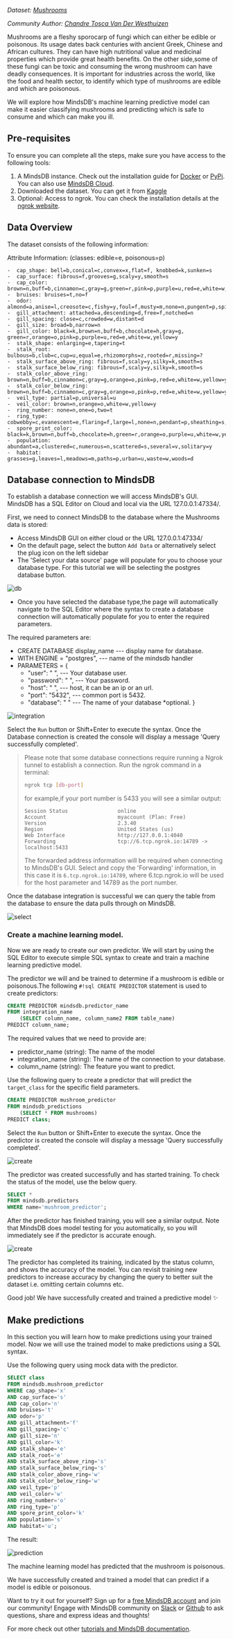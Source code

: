 *Dataset: [Mushrooms](https://www.kaggle.com/uciml/mushroom-classification)*

*Community Author: [Chandre Tosca Van Der Westhuizen](https://github.com/chandrevdw31)*

Mushrooms are a fleshy sporocarp of fungi which can either be edible or poisonous. Its usage dates back centuries with ancient Greek, Chinese and African cultures. They can have high nutritional value and medicinal properties which provide great health benefits. On the other side,some of these fungi can be toxic and consuming the wrong mushroom can have deadly consequences. It is important for industries across the world, like the food and health sector, to identify which type of mushrooms are edible and which are poisonous.

We will explore how MindsDB's machine learning predictive model can make it easier classifying mushrooms and predicting which is safe to consume and which can make you ill.

## Pre-requisites

To ensure you can complete all the steps, make sure you have access to the following tools:

1. A MindsDB instance. Check out the installation guide for [Docker](https://docs.mindsdb.com/setup/self-hosted/docker/) or [PyPi](https://docs.mindsdb.com/setup/self-hosted/pip/windows/). You can also use [MindsDB Cloud](https://docs.mindsdb.com/setup/cloud/).
2. Downloaded the dataset. You can get it from [Kaggle](https://www.kaggle.com/uciml/mushroom-classification)
3. Optional: Access to ngrok. You can check the installation details at the [ngrok website](https://ngrok.com/).

## Data Overview

The dataset consists of the following information:

Attribute Information: (classes: edible=e, poisonous=p)

    -  cap_shape: bell=b,conical=c,convex=x,flat=f, knobbed=k,sunken=s
    -  cap_surface: fibrous=f,grooves=g,scaly=y,smooth=s
    -  cap_color: brown=n,buff=b,cinnamon=c,gray=g,green=r,pink=p,purple=u,red=e,white=w,yellow=y
    -  bruises: bruises=t,no=f
    -  odor: almond=a,anise=l,creosote=c,fishy=y,foul=f,musty=m,none=n,pungent=p,spicy=s
    -  gill_attachment: attached=a,descending=d,free=f,notched=n
    -  gill_spacing: close=c,crowded=w,distant=d
    -  gill_size: broad=b,narrow=n
    -  gill_color: black=k,brown=n,buff=b,chocolate=h,gray=g, green=r,orange=o,pink=p,purple=u,red=e,white=w,yellow=y
    -  stalk_shape: enlarging=e,tapering=t
    -  stalk_root: bulbous=b,club=c,cup=u,equal=e,rhizomorphs=z,rooted=r,missing=?
    -  stalk_surface_above_ring: fibrous=f,scaly=y,silky=k,smooth=s
    -  stalk_surface_below_ring: fibrous=f,scaly=y,silky=k,smooth=s
    -  stalk_color_above_ring: brown=n,buff=b,cinnamon=c,gray=g,orange=o,pink=p,red=e,white=w,yellow=y
    -  stalk_color_below_ring: brown=n,buff=b,cinnamon=c,gray=g,orange=o,pink=p,red=e,white=w,yellow=y
    -  veil_type: partial=p,universal=u
    -  veil_color: brown=n,orange=o,white=w,yellow=y
    -  ring_number: none=n,one=o,two=t
    -  ring_type: cobwebby=c,evanescent=e,flaring=f,large=l,none=n,pendant=p,sheathing=s,zone=z
    -  spore_print_color: black=k,brown=n,buff=b,chocolate=h,green=r,orange=o,purple=u,white=w,yellow=y
    -  population: abundant=a,clustered=c,numerous=n,scattered=s,several=v,solitary=y
    -  habitat: grasses=g,leaves=l,meadows=m,paths=p,urban=u,waste=w,woods=d

## Database connection to MindsDB

To establish a database connection we will access MindsDB's GUI. MindsDB has a SQL Editor on Cloud and local via the URL 127.0.0.1:47334/.

First, we need to connect MindsDB to the database where the Mushrooms data is stored:

- Access MindsDB GUI on either cloud or the URL 127.0.0.1:47334/
- On the default page, select the button `Add Data` or alternatively select the plug icon on the left sidebar
- The 'Select your data source' page will populate for you to choose your database type. For this tutorial we will be selecting the postgres database button.

![db](/assets/sql/tutorials/Mushrooms/database.png)

- Once you have selected the database type,the page will automatically navigate to the SQL Editor where the syntax to create a database connection will automatically populate for you to enter the required parameters.


The required parameters are:

- CREATE DATABASE display_name  --- display name for database. 
- WITH ENGINE = "postgres",     --- name of the mindsdb handler 
- PARAMETERS = {
    - "user": " ",              --- Your database user.
    - "password": " ",          --- Your password.
    - "host": " ",              --- host, it can be an ip or an url. 
    - "port": "5432",           --- common port is 5432.
    - "database": " "           --- The name of your database *optional.
}

![integration](/assets/sql/tutorials/Mushrooms/dbintegration.png)

Select the `Run` button or Shift+Enter to execute the syntax. Once the Database connection is created the console will display a message 'Query successfully completed'.
​
> Please note that some database connections require running a Ngrok tunnel to establish a connection.
> Run the ngrok command in a terminal:
> ```bash
> ngrok tcp [db-port]
> ```
> for example,if your port number is 5433 you will see a similar output:
> ```console
> Session Status                online
> Account                       myaccount (Plan: Free)
> Version                       2.3.40
> Region                        United States (us)
> Web Interface                 http://127.0.0.1:4040
> Forwarding                    tcp://6.tcp.ngrok.io:14789 -> localhost:5433
> ```
> The forwarded address information will be required when connecting to MindsDB's GUI. Select and copy the 'Forwarding' information, in this case it is `6.tcp.ngrok.io:14789`, where 6.tcp.ngrok.io will be used for the host parameter and 14789 as the port number.

Once the database integration is successful we can query the table from the database to ensure the data pulls through on MindsDB.

![select](/assets/sql/tutorials/Mushrooms/mushroomsselect.png)


### Create a machine learning model.

Now we are ready to create our own predictor. We will start by using the SQL Editor to execute simple SQL syntax to create and train a machine learning predictive model.

The predictor we will and be trained to determine if a mushroom is edible or poisonous.The following `#!sql CREATE PREDICTOR` statement is used to create predictors:

```sql
CREATE PREDICTOR mindsdb.predictor_name
FROM integration_name
    (SELECT column_name, column_name2 FROM table_name)
PREDICT column_name;
```
The required values that we need to provide are:
​
- predictor_name (string): The name of the model
- integration_name (string): The name of the connection to your database.
- column_name (string): The feature you want to predict.

Use the following query to create a predictor that will predict the `target_class` for the specific field parameters.

```sql
CREATE PREDICTOR mushroom_predictor
FROM mindsdb_predictions
    (SELECT * FROM mushrooms)
PREDICT class;
```

Select the `Run` button or Shift+Enter to execute the syntax. Once the predictor is created the console will display a message 'Query successfully completed'.

![create](/assets/sql/tutorials/Mushrooms/create.png)

The predictor was created successfully and has started training. To check the status of the model, use the below query.

```sql
SELECT *
FROM mindsdb.predictors
WHERE name='mushroom_predictor';
```

After the predictor has finished training, you will see a similar output. Note that MindsDB does model testing for you automatically, so you will immediately see if the predictor is accurate enough.

![create](/assets/sql/tutorials/Mushrooms/statuscheck.png)

The predictor has completed its training, indicated by the status column, and shows the accuracy of the model.
You can revisit training new predictors to increase accuracy by changing the query to better suit the dataset i.e. omitting certain columns etc.

Good job! We have successfully created and trained a predictive model ✨

## Make predictions

In this section you will learn how to make predictions using your trained model.
Now we will use the trained model to make predictions using a SQL syntax.

Use the following query using mock data with the predictor.

```sql
SELECT class
FROM mindsdb.mushroom_predictor
WHERE cap_shape='x'
AND cap_surface='s'
AND cap_color='n' 
AND bruises='t'
AND odor='p'
AND gill_attachment='f'
AND gill_spacing='c' 
AND gill_size='n'
AND gill_color='k'
AND stalk_shape='e'
AND stalk_root='e' 
AND stalk_surface_above_ring='s'
AND stalk_surface_below_ring='s' 
AND stalk_color_above_ring='w'
AND stalk_color_below_ring='w'
AND veil_type='p' 
AND veil_color='w'
AND ring_number='o'
AND ring_type='p'
AND spore_print_color='k' 
AND population='s'
AND habitat='u';
```

The result:

![prediction](/assets/sql/tutorials/Mushrooms/prediction.png)

The machine learning model has predicted that the mushroom is poisonous.

We have successfully created and trained a model that can predict if a model is edible or poisonous.

Want to try it out for yourself? Sign up for a [free MindsDB account](https://cloud.mindsdb.com/signup?utm_medium=community&utm_source=ext.%20blogs&utm_campaign=blog-crop-detection) and join our community!
Engage with MindsDB community on [Slack](https://join.slack.com/t/mindsdbcommunity/shared_invite/zt-o8mrmx3l-5ai~5H66s6wlxFfBMVI6wQ) or [Github](https://github.com/mindsdb/mindsdb/discussions) to ask questions, share and express ideas and thoughts!

For more check out other [tutorials and MindsDB documentation](https://docs.mindsdb.com/).
